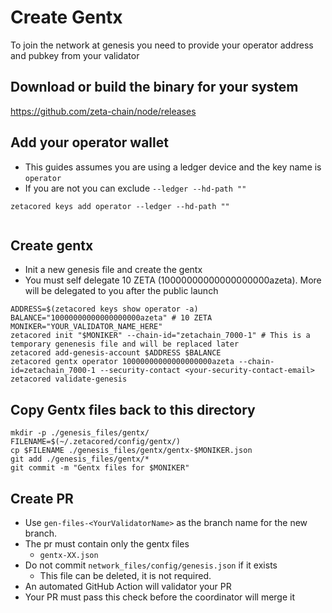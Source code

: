 # Create Gentx

To join the network at genesis you need to provide your operator address and pubkey from your validator

## Download or build the binary for your system

https://github.com/zeta-chain/node/releases

## Add your operator wallet

- This guides assumes you are using a ledger device and the key name is `operator`
- If you are not you can exclude `--ledger --hd-path ""`

```
zetacored keys add operator --ledger --hd-path ""


```

## Create gentx

- Init a new genesis file and create the gentx
- You must self delegate 10 ZETA (10000000000000000000azeta). More will be delegated to you after the public launch

```
ADDRESS=$(zetacored keys show operator -a)
BALANCE="10000000000000000000azeta" # 10 ZETA
MONIKER="YOUR_VALIDATOR_NAME_HERE"
zetacored init "$MONIKER" --chain-id="zetachain_7000-1" # This is a temporary genenesis file and will be replaced later
zetacored add-genesis-account $ADDRESS $BALANCE
zetacored gentx operator 10000000000000000000azeta --chain-id=zetachain_7000-1 --security-contact <your-security-contact-email>
zetacored validate-genesis
```

## Copy Gentx files back to this directory

```
mkdir -p ./genesis_files/gentx/
FILENAME=$(~/.zetacored/config/gentx/)
cp $FILENAME ./genesis_files/gentx/gentx-$MONIKER.json
git add ./genesis_files/gentx/*
git commit -m "Gentx files for $MONIKER"
```

## Create PR

- Use `gen-files-<YourValidatorName>` as the branch name for the new branch.
- The pr must contain only the gentx files
  - `gentx-XX.json`
- Do not commit `network_files/config/genesis.json` if it exists
  - This file can be deleted, it is not required.
- An automated GitHub Action will validator your PR
- Your PR must pass this check before the coordinator will merge it
